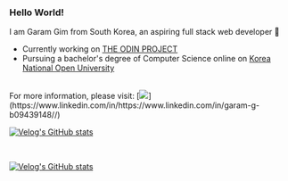### Hello World!

I am Garam Gim from South Korea, an aspiring full stack web developer 🍧
<br>
- Currently working on [THE ODIN PROJECT](https://www.theodinproject.com/)
- Pursuing a bachelor's degree of Computer Science online on [Korea National Open University](https://engknou.knou.ac.kr/engknou/5774/subview.do?epTicket=ST-712570-LIvPYUpkfmtUqk11ezv7mMWkpo1U4Bc3KGJ-13)
<br>
For more information, please visit: 
[<img src='https://img.shields.io/badge/LinkedIn-0077B5?style=for-the-badge&logo=linkedin&logoColor=white'>](https://www.linkedin.com/in/https://www.linkedin.com/in/garam-g-b09439148//)  

[![Velog's GitHub stats](https://velog-readme-stats.vercel.app/api/badge?name=Velog)](https://velog.io/@sallycinnamon) 

<br>

[![Velog's GitHub stats](https://velog-readme-stats.vercel.app/api/list?name=Garam)](https://velog.io/@sallycinnamon) 